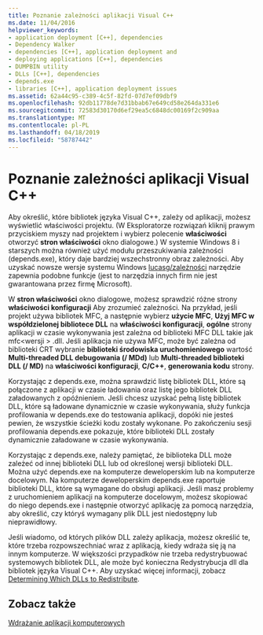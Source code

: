 ```yaml
---
title: Poznanie zależności aplikacji Visual C++
ms.date: 11/04/2016
helpviewer_keywords:
- application deployment [C++], dependencies
- Dependency Walker
- dependencies [C++], application deployment and
- deploying applications [C++], dependencies
- DUMPBIN utility
- DLLs [C++], dependencies
- depends.exe
- libraries [C++], application deployment issues
ms.assetid: 62a44c95-c389-4c5f-82fd-07d7ef09dbf9
ms.openlocfilehash: 92db11778de7d31bbab67e649cd58e264da331e6
ms.sourcegitcommit: 72583d30170d6ef29ea5c6848dc00169f2c909aa
ms.translationtype: MT
ms.contentlocale: pl-PL
ms.lasthandoff: 04/18/2019
ms.locfileid: "58787442"
---
```

# <a name="understanding-the-dependencies-of-a-visual-c-application"></a>Poznanie zależności aplikacji Visual C++

Aby określić, które bibliotek języka Visual C++, zależy od aplikacji, możesz wyświetlić właściwości projektu. (W Eksploratorze rozwiązań kliknij prawym przyciskiem myszy nad projektem i wybierz polecenie **właściwości** otworzyć **stron właściwości** okno dialogowe.) W systemie Windows 8 i starszych można również użyć modułu przeszukiwania zależności (depends.exe), który daje bardziej wszechstronny obraz zależności. Aby uzyskać nowsze wersje systemu Windows [lucasg/zależności](https://github.com/lucasg/Dependencies) narzędzie zapewnia podobne funkcje (jest to narzędzia innych firm nie jest gwarantowana przez firmę Microsoft).

W **stron właściwości** okno dialogowe, możesz sprawdzić różne strony **właściwości konfiguracji** Aby zrozumieć zależności. Na przykład, jeśli projekt używa bibliotek MFC, a następnie wybierz **użycie MFC**, **Użyj MFC w współdzielonej bibliotece DLL** na **właściwości konfiguracji**, **ogólne**  strony aplikacji w czasie wykonywania jest zależna od biblioteki MFC DLL takie jak mfc\<wersji > .dll. Jeśli aplikacja nie używa MFC, może być zależna od biblioteki CRT wybranie **biblioteki środowiska uruchomieniowego** wartość **Multi-threaded DLL debugowania (/ MDd)** lub **Multi-threaded biblioteki DLL (/ MD)** na **właściwości konfiguracji**, **C/C++**, **generowania kodu** strony.

Korzystając z depends.exe, można sprawdzić listę bibliotek DLL, które są połączone z aplikacji w czasie ładowania oraz listę jego bibliotek DLL załadowanych z opóźnieniem. Jeśli chcesz uzyskać pełną listę bibliotek DLL, które są ładowane dynamicznie w czasie wykonywania, służy funkcja profilowania w depends.exe do testowania aplikacji, dopóki nie jesteś pewien, że wszystkie ścieżki kodu zostały wykonane. Po zakończeniu sesji profilowania depends.exe pokazuje, które biblioteki DLL zostały dynamicznie załadowane w czasie wykonywania.

Korzystając z depends.exe, należy pamiętać, że biblioteka DLL może zależeć od innej biblioteki DLL lub od określonej wersji biblioteki DLL. Można użyć depends.exe na komputerze deweloperskim lub na komputerze docelowym. Na komputerze deweloperskim depends.exe raportuje biblioteki DLL, które są wymagane do obsługi aplikacji. Jeśli masz problemy z uruchomieniem aplikacji na komputerze docelowym, możesz skopiować do niego depends.exe i następnie otworzyć aplikację za pomocą narzędzia, aby określić, czy któryś wymagany plik DLL jest niedostępny lub nieprawidłowy.

Jeśli wiadomo, od których plików DLL zależy aplikacja, możesz określić te, które trzeba rozpowszechniać wraz z aplikacją, kiedy wdraża się ją na innym komputerze. W większości przypadków nie trzeba redystrybuować systemowych bibliotek DLL, ale może być konieczna Redystrybucja dll dla bibliotek języka Visual C++. Aby uzyskać więcej informacji, zobacz [Determining Which DLLs to Redistribute](determining-which-dlls-to-redistribute.md).

## <a name="see-also"></a>Zobacz także

[Wdrażanie aplikacji komputerowych](deploying-native-desktop-applications-visual-cpp.md)
